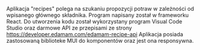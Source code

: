 Aplikacja "recipes" polega na szukaniu propozycji potraw w zależności od wpisanego głównego składnika. Program napisany został w frameworku React. 
Do utworzenia kodu został wykorzystany program Visual Code Studio  oraz darmowe API ze przepisami ze strony https://developer.edamam.com/edamam-recipe-api
Aplikacja posiada zastosowaną biblioteke MUI do komponentów oraz jest ona responsywna.
